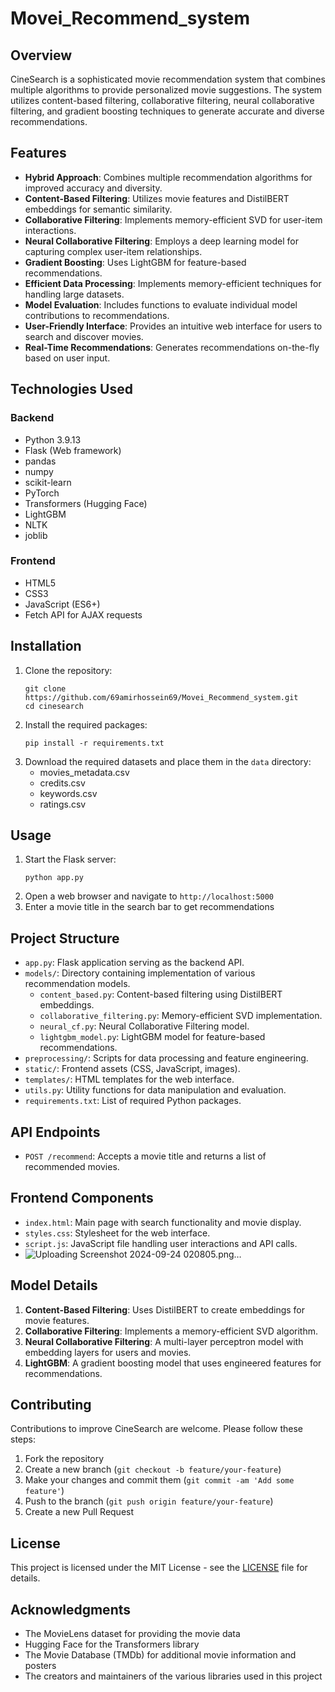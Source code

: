 # Movei_Recommend_system


## Overview
CineSearch is a sophisticated movie recommendation system that combines multiple algorithms to provide personalized movie suggestions. The system utilizes content-based filtering, collaborative filtering, neural collaborative filtering, and gradient boosting techniques to generate accurate and diverse recommendations.

## Features
- **Hybrid Approach**: Combines multiple recommendation algorithms for improved accuracy and diversity.
- **Content-Based Filtering**: Utilizes movie features and DistilBERT embeddings for semantic similarity.
- **Collaborative Filtering**: Implements memory-efficient SVD for user-item interactions.
- **Neural Collaborative Filtering**: Employs a deep learning model for capturing complex user-item relationships.
- **Gradient Boosting**: Uses LightGBM for feature-based recommendations.
- **Efficient Data Processing**: Implements memory-efficient techniques for handling large datasets.
- **Model Evaluation**: Includes functions to evaluate individual model contributions to recommendations.
- **User-Friendly Interface**: Provides an intuitive web interface for users to search and discover movies.
- **Real-Time Recommendations**: Generates recommendations on-the-fly based on user input.

## Technologies Used
### Backend
- Python 3.9.13
- Flask (Web framework)
- pandas
- numpy
- scikit-learn
- PyTorch
- Transformers (Hugging Face)
- LightGBM
- NLTK
- joblib

### Frontend
- HTML5
- CSS3
- JavaScript (ES6+)
- Fetch API for AJAX requests

## Installation
1. Clone the repository:
   ```
   git clone https://github.com/69amirhossein69/Movei_Recommend_system.git
   cd cinesearch
   ```
2. Install the required packages:
   ```
   pip install -r requirements.txt
   ```
3. Download the required datasets and place them in the `data` directory:
   - movies_metadata.csv
   - credits.csv
   - keywords.csv
   - ratings.csv

## Usage
1. Start the Flask server:
   ```
   python app.py
   ```
2. Open a web browser and navigate to `http://localhost:5000`
3. Enter a movie title in the search bar to get recommendations

## Project Structure
- `app.py`: Flask application serving as the backend API.
- `models/`: Directory containing implementation of various recommendation models.
  - `content_based.py`: Content-based filtering using DistilBERT embeddings.
  - `collaborative_filtering.py`: Memory-efficient SVD implementation.
  - `neural_cf.py`: Neural Collaborative Filtering model.
  - `lightgbm_model.py`: LightGBM model for feature-based recommendations.
- `preprocessing/`: Scripts for data processing and feature engineering.
- `static/`: Frontend assets (CSS, JavaScript, images).
- `templates/`: HTML templates for the web interface.
- `utils.py`: Utility functions for data manipulation and evaluation.
- `requirements.txt`: List of required Python packages.

## API Endpoints
- `POST /recommend`: Accepts a movie title and returns a list of recommended movies.

## Frontend Components
- `index.html`: Main page with search functionality and movie display.
- `styles.css`: Stylesheet for the web interface.
- `script.js`: JavaScript file handling user interactions and API calls.
- ![Uploading Screenshot 2024-09-24 020805.png…]()


## Model Details
1. **Content-Based Filtering**: Uses DistilBERT to create embeddings for movie features.
2. **Collaborative Filtering**: Implements a memory-efficient SVD algorithm.
3. **Neural Collaborative Filtering**: A multi-layer perceptron model with embedding layers for users and movies.
4. **LightGBM**: A gradient boosting model that uses engineered features for recommendations.

## Contributing
Contributions to improve CineSearch are welcome. Please follow these steps:
1. Fork the repository
2. Create a new branch (`git checkout -b feature/your-feature`)
3. Make your changes and commit them (`git commit -am 'Add some feature'`)
4. Push to the branch (`git push origin feature/your-feature`)
5. Create a new Pull Request

## License
This project is licensed under the MIT License - see the [LICENSE](LICENSE) file for details.

## Acknowledgments
- The MovieLens dataset for providing the movie data
- Hugging Face for the Transformers library
- The Movie Database (TMDb) for additional movie information and posters
- The creators and maintainers of the various libraries used in this project
